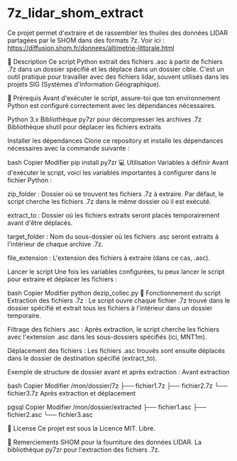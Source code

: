 # 7z_lidar_shom_extract
Ce projet permet d'extraire et de rassembler les thuiles des données LIDAR partagées par le SHOM dans des formats 7z.
Voir ici : https://diffusion.shom.fr/donnees/altimetrie-littorale.html

📝 Description
Ce script Python extrait des fichiers .asc à partir de fichiers .7z dans un dossier spécifié et les déplace dans un dossier cible. C'est un outil pratique pour travailler avec des fichiers lidar, souvent utilisés dans les projets SIG (Systèmes d'Information Géographique).

🚀 Prérequis
Avant d'exécuter le script, assure-toi que ton environnement Python est configuré correctement avec les dépendances nécessaires.

Python 3.x
Bibliothèque py7zr pour décompresser les archives .7z
Bibliothèque shutil pour déplacer les fichiers extraits

Installer les dépendances
Clone ce repository et installe les dépendances nécessaires avec la commande suivante :

bash
Copier
Modifier
pip install py7zr
💻 Utilisation
Variables à définir
Avant d'exécuter le script, voici les variables importantes à configurer dans le fichier Python :

zip_folder : Dossier où se trouvent tes fichiers .7z à extraire. Par défaut, le script cherche les fichiers .7z dans le même dossier où il est exécuté.

extract_to : Dossier où les fichiers extraits seront placés temporairement avant d'être déplacés.

target_folder : Nom du sous-dossier où les fichiers .asc seront extraits à l'intérieur de chaque archive .7z.

file_extension : L'extension des fichiers à extraire (dans ce cas, .asc).

Lancer le script
Une fois les variables configurées, tu peux lancer le script pour extraire et déplacer les fichiers :

bash
Copier
Modifier
python dezip_collec.py
🔧 Fonctionnement du script
Extraction des fichiers .7z : Le script ouvre chaque fichier .7z trouvé dans le dossier spécifié et extrait tous les fichiers à l'intérieur dans un dossier temporaire.

Filtrage des fichiers .asc : Après extraction, le script cherche les fichiers avec l'extension .asc dans les sous-dossiers spécifiés (ici, MNT1m).

Déplacement des fichiers : Les fichiers .asc trouvés sont ensuite déplacés dans le dossier de destination spécifié (extract_to).

Exemple de structure de dossier avant et après extraction :
Avant extraction

bash
Copier
Modifier
/mon/dossier/7z
    ├── fichier1.7z
    ├── fichier2.7z
    └── fichier3.7z
Après extraction et déplacement

pgsql
Copier
Modifier
/mon/dossier/extracted
    ├── fichier1.asc
    ├── fichier2.asc
    └── fichier3.asc
    
🔑 License
Ce projet est sous la Licence MIT. Libre.

🙏 Remerciements
SHOM pour la fourniture des données LIDAR.
La bibliothèque py7zr pour l'extraction des fichiers .7z.

